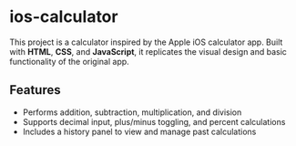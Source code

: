# ios-calculator

This project is a calculator inspired by the Apple iOS calculator app. Built with **HTML**, **CSS**, and **JavaScript**, it replicates the visual design and basic functionality of the original app.

## Features

-   Performs addition, subtraction, multiplication, and division
-   Supports decimal input, plus/minus toggling, and percent calculations
-   Includes a history panel to view and manage past calculations
